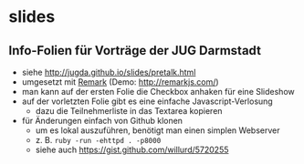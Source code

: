 # slides
## Info-Folien für Vorträge der JUG Darmstadt

- siehe http://jugda.github.io/slides/pretalk.html
- umgesetzt mit [Remark](https://github.com/gnab/remark/) (Demo: http://remarkjs.com/)
- man kann auf der ersten Folie die Checkbox anhaken für eine Slideshow
- auf der vorletzten Folie gibt es eine einfache Javascript-Verlosung
  - dazu die Teilnehmerliste in das Textarea kopieren
- für Änderungen einfach von Github klonen
  - um es lokal auszuführen, benötigt man einen simplen Webserver
  - z. B. ```ruby -run -ehttpd . -p8000```
  - siehe auch https://gist.github.com/willurd/5720255
